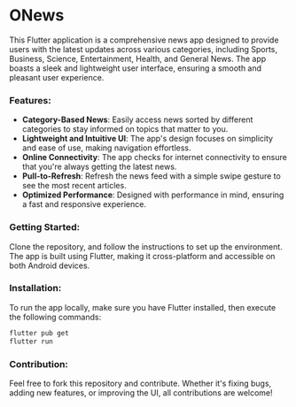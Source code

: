 # ONews

This Flutter application is a comprehensive news app designed to provide users with the latest updates across various categories, including Sports, Business, Science, Entertainment, Health, and General News. The app boasts a sleek and lightweight user interface, ensuring a smooth and pleasant user experience.

### Features:
- **Category-Based News**: Easily access news sorted by different categories to stay informed on topics that matter to you.
- **Lightweight and Intuitive UI**: The app's design focuses on simplicity and ease of use, making navigation effortless.
- **Online Connectivity**: The app checks for internet connectivity to ensure that you're always getting the latest news.
- **Pull-to-Refresh**: Refresh the news feed with a simple swipe gesture to see the most recent articles.
- **Optimized Performance**: Designed with performance in mind, ensuring a fast and responsive experience.

### Getting Started:
Clone the repository, and follow the instructions to set up the environment. The app is built using Flutter, making it cross-platform and accessible on both Android devices.

### Installation:
To run the app locally, make sure you have Flutter installed, then execute the following commands:

```bash
flutter pub get
flutter run
```

### Contribution:
Feel free to fork this repository and contribute. Whether it's fixing bugs, adding new features, or improving the UI, all contributions are welcome!
